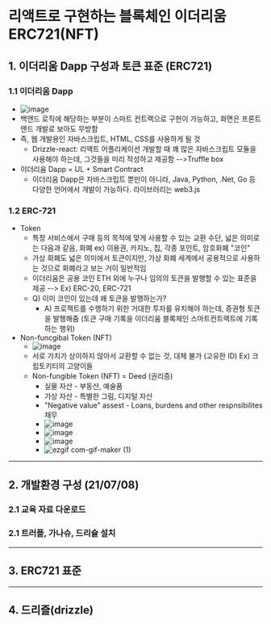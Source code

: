 # 리액트로 구현하는 블록체인 이더리움 ERC721(NFT)


## 1. 이더리움 Dapp 구성과 토큰 표준 (ERC721)

### 1.1 이더리움 Dapp
   - ![image](https://user-images.githubusercontent.com/58179041/124739207-9e3d5a80-df54-11eb-8d11-7ec616316c7e.png)
   - 백앤드 로직에 해당하는 부분이 스마트 컨트랙으로 구현이 가능하고, 화면은 프론트 앤드 개발로 보아도 무방함
   - 즉, 웹 개발용인 자바스크립트, HTML, CSS를 사용하게 될 것
       - Drizzle-react: 리액트 어플리케이션 개발할 때 꽤 많은 자바스크립트 모듈을 사용해야 하는데, 그것들을 미리 작성하고 제공함 -->Truffle box
   - 이더리움 Dapp = UL + Smart Contract
       - 이더리움 Dapp은 자바스크립트 뿐만이 아니라, Java, Python, .Net, Go 등 다양한 언어에서 개발이 가능하다. 라이브러리는 web3.js

### 1.2 ERC-721
   - Token
      - 특정 서비스에서 구매 등의 목적에 맞게 사용할 수 있는 교환 수단, 넓은 의미로는 다음과 같음, 화폐 ex) 이용권, 카지노, 칩, 각종 포인트, 암호화폐 "코인"
      - 가상 화폐도 넓은 의미에서 토큰이지만, 가상 화폐 세계에서 공용적으로 사용하는 것으로 화폐라고 보는 거이 일반적임
      - 이더리움은 공용 코인 ETH 외에 누구나 임의의 토큰을 발행할 수 있는 표준을 제공 --> Ex) ERC-20, ERC-721
      - Q) 이미 코인이 있는데 왜 토큰을 발행하는가?
         - A) 프로젝트를 수행하기 위한 거대한 투자를 유치해야 하는데, 증권형 토큰을 발행해줌 (토큰 구매 기록을 이더리움 블록체인 스마트컨트랙트에 기록하는 행위) 
   - Non-funcgibal Token (NFT)
      - ![image](https://user-images.githubusercontent.com/58179041/124741624-de054180-df56-11eb-815a-664552ceeb6f.png)
      - 서로 가치가 상이하지 않아서 교환할 수 없는 것, 대체 불가 (고유한 ID) Ex) 크립토키티의 고양이들
      - Non-fungible Token (NFT) = Deed (권리증)
         - 실물 자산 - 부동산, 예술품
         - 가상 자산 - 특별한 그림, 디지털 자산
         - "Negative value" assest - Loans, burdens and other respnsibilites 채무
         - ![image](https://user-images.githubusercontent.com/58179041/124742089-5a982000-df57-11eb-892d-6d1e2b7312c3.png)
         - ![image](https://user-images.githubusercontent.com/58179041/124742233-78fe1b80-df57-11eb-9133-f273d6dca605.png)
         - ![image](https://user-images.githubusercontent.com/58179041/124742276-81eeed00-df57-11eb-96fd-f7616be79755.png)
         - ![ezgif com-gif-maker (1)](https://user-images.githubusercontent.com/58179041/124754635-6854a200-df65-11eb-951b-bef361d5a008.gif)
---

## 2. 개발환경 구성 (21/07/08)

### 2.1 교육 자료 다운로드
   
### 2.1 트러플, 가나슈, 드리슐 설치

---
## 3. ERC721 표준

---
## 4. 드리즐(drizzle)
